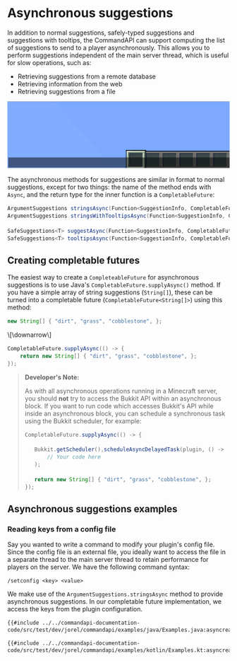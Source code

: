 # Asynchronous suggestions

In addition to normal suggestions, safely-typed suggestions and suggestions with tooltips, the CommandAPI can support computing the list of suggestions to send to a player asynchronously. This allows you to perform suggestions independent of the main server thread, which is useful for slow operations, such as:

- Retrieving suggestions from a remote database
- Retrieving information from the web
- Retrieving suggestions from a file

![asynchronous suggestions](./images/asyncsuggestions.gif)

The asynchronous methods for suggestions are similar in format to normal suggestions, except for two things: the name of the method ends with `Async`, and the return type for the inner function is a `CompletableFuture`:

```java
ArgumentSuggestions stringsAsync(Function<SuggestionInfo, CompletableFuture<String[]>> suggestions);
ArgumentSuggestions stringsWithTooltipsAsync(Function<SuggestionInfo, CompletableFuture<IStringTooltip[]>> suggestions);
    
SafeSuggestions<T> suggestAsync(Function<SuggestionInfo, CompletableFuture<T[]>> suggestions);
SafeSuggestions<T> tooltipsAsync(Function<SuggestionInfo, CompletableFuture<Tooltip<T>[]>> suggestions);
```

## Creating completable futures

The easiest way to create a `CompleteableFuture` for asynchronous suggestions is to use Java's `CompletableFuture.supplyAsync()` method. If you have a simple array of string suggestions (`String[]`), these can be turned into a completable future (`CompletableFuture<String[]>`) using this method:

```java
new String[] { "dirt", "grass", "cobblestone", };
```

\\[\downarrow\\]

```java
CompletableFuture.supplyAsync(() -> {
    return new String[] { "dirt", "grass", "cobblestone", };
});
```

> **Developer's Note:**
>
> As with all asynchronous operations running in a Minecraft server, you should **not** try to access the Bukkit API within an asynchronous block. If you want to run code which accesses Bukkit's API while inside an asynchronous block, you can schedule a synchronous task using the Bukkit scheduler, for example:
>
> ```java
> CompletableFuture.supplyAsync(() -> {
>
>    Bukkit.getScheduler().scheduleAsyncDelayedTask(plugin, () -> 
>        // Your code here
>    );
>
>    return new String[] { "dirt", "grass", "cobblestone", };
> });
> ```

## Asynchronous suggestions examples

<div class="example">

### Reading keys from a config file

Say you wanted to write a command to modify your plugin's config file. Since the config file is an external file, you ideally want to access the file in a separate thread to the main server thread to retain performance for players on the server. We have the following command syntax:

```mccmd
/setconfig <key> <value>
```

We make use of the `ArgumentSuggestions.stringsAsync` method to provide asynchronous suggestions. In our completable future implementation, we access the keys from the plugin configuration.

<div class="multi-pre">

```java,Java
{{#include ../../commandapi-documentation-code/src/test/dev/jorel/commandapi/examples/java/Examples.java:asyncreadfile}}
```

```kotlin,Kotlin
{{#include ../../commandapi-documentation-code/src/test/dev/jorel/commandapi/examples/kotlin/Examples.kt:asyncreadfile}}
```

</div>

</div>
